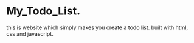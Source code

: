 # My_Todo_List.
this is website which simply makes you create a todo list.
built with html, css and javascript.
